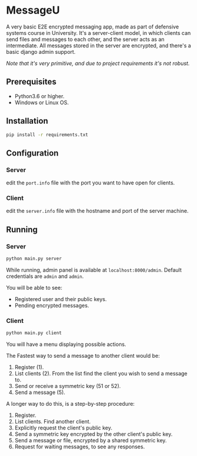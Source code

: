# MessageU

A very basic E2E encrypted messaging app, made as part of defensive systems course in University.
It's a server-client model, in which clients can send files and messages to each other, and the server acts as an intermediate.
All messages stored in the server are encrypted, and there's a basic django admin support.

_Note that it's very primitive, and due to project requirements it's not robust._

## Prerequisites

- Python3.6 or higher.
- Windows or Linux OS.

## Installation

```sh
pip install -r requirements.txt
```

## Configuration

### Server

edit the `port.info` file with the port you want to have open for clients.

### Client

edit the `server.info` file with the hostname and port of the server machine.

## Running

### Server
```sh
python main.py server
```

While running, admin panel is available at `localhost:8000/admin`. Default credentials are `admin` and `admin`.

You will be able to see:

- Registered user and their public keys.
- Pending encrypted messages.

### Client

```sh
python main.py client
```

You will have a menu displaying possible actions.

The Fastest way to send a message to another client would be:

1. Register (1).
2. List clients (2). From the list find the client you wish to send a message to.
3. Send or receive a symmetric key (51 or 52).
4. Send a message (5).

A longer way to do this, is a step-by-step procedure:

1. Register.
2. List clients. Find another client.
3. Explicitly request the client's public key.
4. Send a symmetric key encrypted by the other client's public key.
5. Send a message or file, encrypted by a shared symmetric key.
6. Request for waiting messages, to see any responses.
